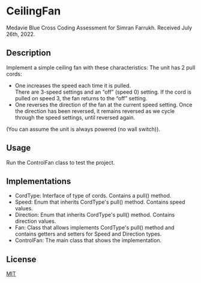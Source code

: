 # CeilingFan

Medavie Blue Cross Coding Assessment for Simran Farrukh. Received July 26th, 2022. 

## Description

Implement a simple ceiling fan with these characteristics: The unit has 2 pull cords:  
- One increases the speed each time it is pulled.  
There are 3-speed settings and an “off” (speed 0) setting. 
If the cord is pulled on speed 3, the fan returns to the “off” setting. 
- One reverses the direction of the fan at the current speed setting. 
Once the direction has been reversed, it remains reversed as we cycle through the speed settings, until reversed again.

(You can assume the unit is always powered (no wall switch)).

## Usage

Run the ControlFan class to test the project.

## Implementations

- CordType: Interface of type of cords. Contains a pull() method.
- Speed: Enum that inherits CordType's pull() method. Contains speed values.
- Direction: Enum that inherits CordType's pull() method. Contains direction values.
- Fan: Class that allows implements CordType's pull() method and contains getters and setters for Speed and Direction types.
- ControlFan: The main class that shows the implementation.

## License
[MIT](https://choosealicense.com/licenses/mit/)
